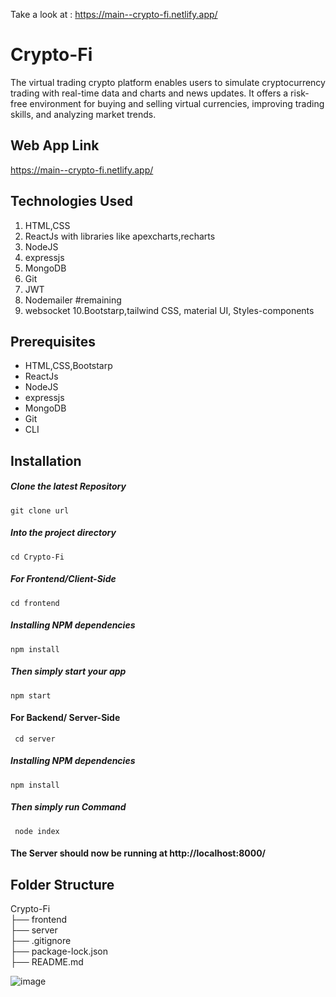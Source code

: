 Take a look at : https://main--crypto-fi.netlify.app/
# Crypto-Fi
The virtual trading crypto platform enables users to simulate cryptocurrency trading with real-time data and charts and news updates. It offers a risk-free environment for buying and selling virtual currencies, improving trading skills, and analyzing market trends.

## Web App Link
https://main--crypto-fi.netlify.app/

## Technologies Used
1. HTML,CSS
2. ReactJs with libraries like apexcharts,recharts
3. NodeJS
4. expressjs
5. MongoDB
6. Git
7. JWT
8. Nodemailer #remaining
9. websocket
10.Bootstarp,tailwind CSS, material UI, Styles-components

## Prerequisites
- HTML,CSS,Bootstarp
- ReactJs
- NodeJS
- expressjs
- MongoDB
- Git
- CLI

## Installation

##### Clone the latest Repository

`git clone url`

##### Into the project directory

`cd Crypto-Fi`

##### For Frontend/Client-Side

`cd frontend`

##### Installing NPM dependencies

`npm install`

##### Then simply start your app

`npm start`

#### For Backend/ Server-Side

` cd server`

##### Installing NPM dependencies

`npm install`

##### Then simply run Command

` node index`

#### The Server should now be running at http://localhost:8000/

## Folder Structure

Crypto-Fi <br>
├── frontend <br>
├── server <br>
├── .gitignore <br>
├── package-lock.json <br>
├── README.md <br>


![image](https://github.com/ankitk84/Crypto-Fi/assets/79309319/4b268dd8-935c-49bd-8112-df6603831af3)

